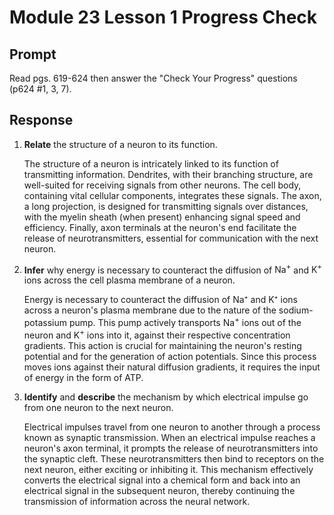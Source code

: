 # Module 23 Lesson 1 Progress Check

## Prompt

Read pgs. 619-624 then answer the "Check Your Progress" questions (p624 #1, 3, 7).

## Response

1. **Relate** the structure of a neuron to its function.

    The structure of a neuron is intricately linked to its function of transmitting information. Dendrites, with their branching structure, are well-suited for receiving signals from other neurons. The cell body, containing vital cellular components, integrates these signals. The axon, a long projection, is designed for transmitting signals over distances, with the myelin sheath (when present) enhancing signal speed and efficiency. Finally, axon terminals at the neuron's end facilitate the release of neurotransmitters, essential for communication with the next neuron.

2. **Infer** why energy is necessary to counteract the diffusion of $\text{Na}^+$ and $\text{K}^+$ ions across the cell plasma membrane of a neuron.

    Energy is necessary to counteract the diffusion of Na⁺ and K⁺ ions across a neuron's plasma membrane due to the nature of the sodium-potassium pump. This pump actively transports $\text{Na}^+$ ions out of the neuron and $\text{K}^+$ ions into it, against their respective concentration gradients. This action is crucial for maintaining the neuron's resting potential and for the generation of action potentials. Since this process moves ions against their natural diffusion gradients, it requires the input of energy in the form of ATP.

3. **Identify** and **describe** the mechanism by which electrical impulse go from one neuron to the next neuron.

    Electrical impulses travel from one neuron to another through a process known as synaptic transmission. When an electrical impulse reaches a neuron's axon terminal, it prompts the release of neurotransmitters into the synaptic cleft. These neurotransmitters then bind to receptors on the next neuron, either exciting or inhibiting it. This mechanism effectively converts the electrical signal into a chemical form and back into an electrical signal in the subsequent neuron, thereby continuing the transmission of information across the neural network.
